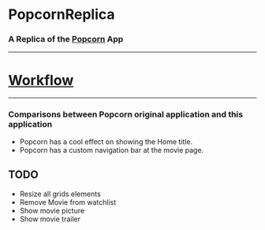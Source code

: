 # PopcornReplica #

### A Replica of the   [Popcorn](https://getpopcorn.io/) App
-------

# [Workflow](WORKFLOW.md)

-------

### Comparisons between Popcorn original application and this application

* Popcorn has a cool effect on showing the Home title.
* Popcorn has a custom navigation bar at the movie page.


## TODO
* Resize all grids elements
* Remove Movie from watchlist
* Show movie picture
* Show movie trailer
